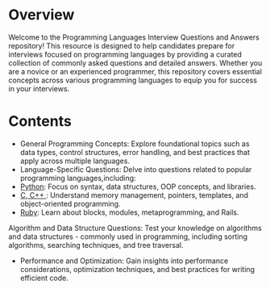 # Overview
Welcome to the Programming Languages Interview Questions and Answers repository! This resource is designed to help candidates prepare for interviews focused on programming languages by providing a curated collection of commonly asked questions and detailed answers. Whether you are a novice or an experienced programmer, this repository covers essential concepts across various programming languages to equip you for success in your interviews.


# Contents
- General Programming Concepts: Explore foundational topics such as data types, control structures, error handling, and best practices that apply across multiple languages.
- Language-Specific Questions: Delve into questions related to popular programming languages,including:
- <a href="https://github.com/elsaaeid/Software-Engineering-Interview-Questions/tree/master/Technical-interview-questions/Programming%20Languages/Python">Python</a>: Focus on syntax, data structures, OOP concepts, and libraries.
- <a href="https://github.com/elsaaeid/Software-Engineering-Interview-Questions/tree/master/Technical-interview-questions/Programming%20Languages/C%2C%20C%2B%2B">
									C, C++
									</a>: Understand memory management, pointers, templates, and object-oriented programming.
- <a href="https://github.com/elsaaeid/Software-Engineering-Interview-Questions/tree/master/Technical-interview-questions/Programming%20Languages/Ruby">
									Ruby</a>: Learn about blocks, modules, metaprogramming, and Rails.
Algorithm and Data Structure Questions: Test your knowledge on algorithms and data structures - commonly used in programming, including sorting algorithms, searching techniques, and tree traversal.
- Performance and Optimization: Gain insights into performance considerations, optimization techniques, and best practices for writing efficient code.

